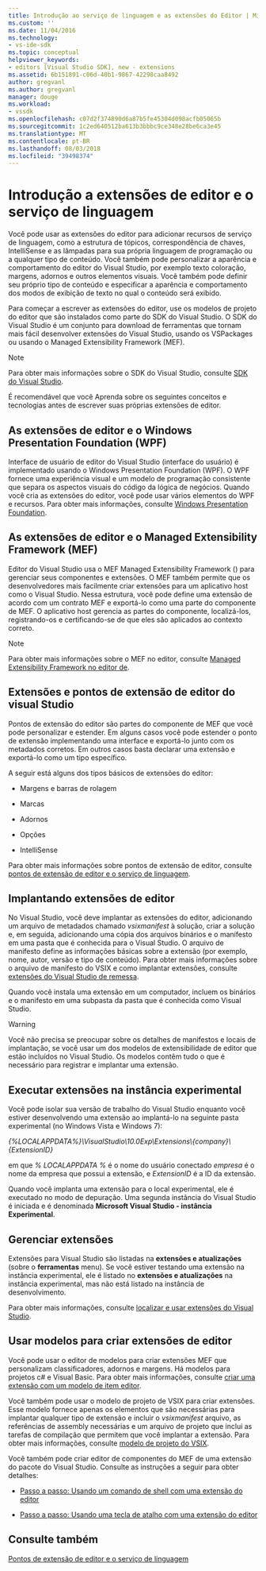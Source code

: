 ```yaml
---
title: Introdução ao serviço de linguagem e as extensões do Editor | Microsoft Docs
ms.custom: ''
ms.date: 11/04/2016
ms.technology:
- vs-ide-sdk
ms.topic: conceptual
helpviewer_keywords:
- editors [Visual Studio SDK], new - extensions
ms.assetid: 6b151891-c06d-40b1-9867-42298caa8492
author: gregvanl
ms.author: gregvanl
manager: douge
ms.workload:
- vssdk
ms.openlocfilehash: c07d2f374890d6a87b5fe45304d098acfb05065b
ms.sourcegitcommit: 1c2ed640512ba613b3bbbc9ce348e28be6ca3e45
ms.translationtype: MT
ms.contentlocale: pt-BR
ms.lasthandoff: 08/03/2018
ms.locfileid: "39498374"
---
```

# <a name="get-started-with-language-service-and-editor-extensions"></a>Introdução a extensões de editor e o serviço de linguagem
Você pode usar as extensões do editor para adicionar recursos de serviço de linguagem, como a estrutura de tópicos, correspondência de chaves, IntelliSense e as lâmpadas para sua própria linguagem de programação ou a qualquer tipo de conteúdo. Você também pode personalizar a aparência e comportamento do editor do Visual Studio, por exemplo texto coloração, margens, adornos e outros elementos visuais. Você também pode definir seu próprio tipo de conteúdo e especificar a aparência e comportamento dos modos de exibição de texto no qual o conteúdo será exibido.  
  
 Para começar a escrever as extensões do editor, use os modelos de projeto do editor que são instalados como parte do SDK do Visual Studio. O SDK do Visual Studio é um conjunto para download de ferramentas que tornam mais fácil desenvolver extensões do Visual Studio, usando os VSPackages ou usando o Managed Extensibility Framework (MEF).  
  
> [!NOTE]
>  Para obter mais informações sobre o SDK do Visual Studio, consulte [SDK do Visual Studio](../extensibility/visual-studio-sdk.md).  
  
 É recomendável que você Aprenda sobre os seguintes conceitos e tecnologias antes de escrever suas próprias extensões de editor.  
  
## <a name="the-windows-presentation-foundation-wpf-and-editor-extensions"></a>As extensões de editor e o Windows Presentation Foundation (WPF)  
 Interface de usuário de editor do Visual Studio (interface do usuário) é implementado usando o Windows Presentation Foundation (WPF). O WPF fornece uma experiência visual e um modelo de programação consistente que separa os aspectos visuais do código da lógica de negócios. Quando você cria as extensões do editor, você pode usar vários elementos do WPF e recursos. Para obter mais informações, consulte [Windows Presentation Foundation](/dotnet/framework/wpf/index).  
  
## <a name="the-managed-extensibility-framework-mef-and-editor-extensions"></a>As extensões de editor e o Managed Extensibility Framework (MEF)  
 Editor do Visual Studio usa o MEF Managed Extensibility Framework () para gerenciar seus componentes e extensões. O MEF também permite que os desenvolvedores mais facilmente criar extensões para um aplicativo host como o Visual Studio. Nessa estrutura, você pode define uma extensão de acordo com um contrato MEF e exportá-lo como uma parte do componente de MEF. O aplicativo host gerencia as partes do componente, localizá-los, registrando-os e certificando-se de que eles são aplicados ao contexto correto.  
  
> [!NOTE]
>  Para obter mais informações sobre o MEF no editor, consulte [Managed Extensibility Framework no editor de](../extensibility/managed-extensibility-framework-in-the-editor.md).  
  
## <a name="visual-studio-editor-extension-points-and-extensions"></a>Extensões e pontos de extensão de editor do visual Studio  
 Pontos de extensão do editor são partes do componente de MEF que você pode personalizar e estender. Em alguns casos você pode estender o ponto de extensão implementando uma interface e exportá-lo junto com os metadados corretos. Em outros casos basta declarar uma extensão e exportá-lo como um tipo específico.  
  
 A seguir está alguns dos tipos básicos de extensões do editor:  
  
-   Margens e barras de rolagem  
  
-   Marcas  
  
-   Adornos  
  
-   Opções  
  
-   IntelliSense  
  
 Para obter mais informações sobre pontos de extensão de editor, consulte [pontos de extensão de editor e o serviço de linguagem](../extensibility/language-service-and-editor-extension-points.md).  
  
## <a name="deploying-editor-extensions"></a>Implantando extensões de editor  
 No Visual Studio, você deve implantar as extensões do editor, adicionando um arquivo de metadados chamado *vsixmanifest* à solução, criar a solução e, em seguida, adicionando uma cópia dos arquivos binários e o manifesto em uma pasta que é conhecida para o Visual Studio. O arquivo de manifesto define as informações básicas sobre a extensão (por exemplo, nome, autor, versão e tipo de conteúdo). Para obter mais informações sobre o arquivo de manifesto do VSIX e como implantar extensões, consulte [extensões do Visual Studio de remessa](../extensibility/shipping-visual-studio-extensions.md).  
  
 Quando você instala uma extensão em um computador, incluem os binários e o manifesto em uma subpasta da pasta que é conhecida como Visual Studio.  
  
> [!WARNING]
>  Você não precisa se preocupar sobre os detalhes de manifestos e locais de implantação, se você usar um dos modelos de extensibilidade de editor que estão incluídos no Visual Studio. Os modelos contêm tudo o que é necessário para registrar e implantar uma extensão.  
  
## <a name="run-extensions-in-the-experimental-instance"></a>Executar extensões na instância experimental  
 Você pode isolar sua versão de trabalho do Visual Studio enquanto você estiver desenvolvendo uma extensão ao implantá-lo na seguinte pasta experimental (no Windows Vista e Windows 7):  
  
 *{%LOCALAPPDATA%}\VisualStudio\10.0Exp\Extensions\\{company}\\{ExtensionID}*  
  
 em que *% LOCALAPPDATA %* é o nome do usuário conectado *empresa* é o nome da empresa que possui a extensão, e *ExtensionID* é a ID da extensão.  
  
 Quando você implanta uma extensão para o local experimental, ele é executado no modo de depuração. Uma segunda instância do Visual Studio é iniciada e é denominada **Microsoft Visual Studio - instância Experimental**.  
  
## <a name="manage-extensions"></a>Gerenciar extensões  
 Extensões para Visual Studio são listadas na **extensões e atualizações** (sobre o **ferramentas** menu). Se você estiver testando uma extensão na instância experimental, ele é listado no **extensões e atualizações** na instância experimental, mas não está listado na instância de desenvolvimento.  
  
 Para obter mais informações, consulte [localizar e usar extensões do Visual Studio](../ide/finding-and-using-visual-studio-extensions.md).  
  
## <a name="use-templates-to-create-editor-extensions"></a>Usar modelos para criar extensões de editor  
 Você pode usar o editor de modelos para criar extensões MEF que personalizam classificadores, adornos e margens. Há modelos para projetos c# e Visual Basic. Para obter mais informações, consulte [criar uma extensão com um modelo de item editor](../extensibility/creating-an-extension-with-an-editor-item-template.md).  
  
 Você também pode usar o modelo de projeto de VSIX para criar extensões. Esse modelo fornece apenas os elementos que são necessárias para implantar qualquer tipo de extensão e incluir o *vsixmanifest* arquivo, as referências de assembly necessárias e um arquivo de projeto que inclui as tarefas de compilação que permitem que você implantar a extensão. Para obter mais informações, consulte [modelo de projeto do VSIX](../extensibility/vsix-project-template.md).  
  
 Você também pode criar editor de componentes do MEF de uma extensão do pacote do Visual Studio. Consulte as instruções a seguir para obter detalhes:  
  
-   [Passo a passo: Usando um comando de shell com uma extensão do editor](../extensibility/walkthrough-using-a-shell-command-with-an-editor-extension.md)  
  
-   [Passo a passo: Usando uma tecla de atalho com uma extensão do editor](../extensibility/walkthrough-using-a-shortcut-key-with-an-editor-extension.md)  
  
## <a name="see-also"></a>Consulte também  
 [Pontos de extensão de editor e o serviço de linguagem](../extensibility/language-service-and-editor-extension-points.md)